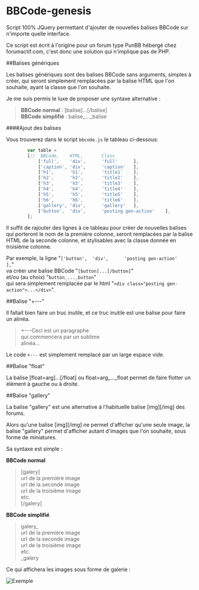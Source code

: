 BBCode-genesis
==============

Script 100% JQuery permettant d'ajouter de nouvelles balises BBCode sur n'importe quelle interface.

Ce script est écrit à l'origine pour un forum type PunBB hébergé chez forumactif.com, c'est donc une solution qui n'implique pas de PHP.

##Balises génériques

Les balises génériques sont des balises BBCode sans arguments, simples à créer, qui seront simplement remplacées par la balise HTML que l'on souhaite, ayant la classe que l'on souhaite.

Je me suis permis le luxe de proposer une syntaxe alternative :

> **BBCode normal** : [balise]...[/balise]  
> **BBCode simplifié** : balise_..._balise

####Ajout des balises

Vous trouverez dans le script `bbcode.js` le tableau ci-dessous:

```js
		var table =
		[//	 BBCode,	HTML,		Class		 
			['full',	'div',		'full'		],
			['caption',	'div',		'caption'	],
			['h1',		'h1',		'title1'	],
			['h2',		'h2',		'title2'	],
			['h3',		'h3',		'title3'	],
			['h4',		'h4',		'title4'	],
			['h5',		'h5',		'title5'	],
			['h6',		'h6',		'title6'	],
			['gallery',	'div',		'gallery'	],
			['button',	'div',		'posting gen-action'	],
		]; 
```

Il suffit de rajouter des lignes à ce tableau pour créer de nouvelles balises qui porteront le nom de la première colonne, seront remplacées par la balise HTML de la seconde colonne, et stylisables avec la classe donnée en troisième colonne.

Par exemple, la ligne "`['button',	'div',		'posting gen-action'	],`"  
va créer une balise BBCode "`[button]...[/button]`"  
et/ou (au choix) "`button_..._button`"  
qui sera simplement remplacée par le html "`<div class="posting gen-action">...</div>`".


##Balise "+---"

Il fallait bien faire un truc inutile, et ce truc inutile est une balise pour faire un alinéa.

> +---Ceci est un paragraphe  
> qui commencera par un sublime  
> alinéa...

Le code `+---` est simplement remplacé par un large espace vide.


##Balise "float"

La balise [float=arg]...[/float] ou float=arg_..._float permet de faire flotter un élément à gauche ou à droite.


##Balise "gallery"

La balise "gallery" est une alternative à l'habituelle balise [img][/img] des forums.

Alors qu'une balise [img][/img] ne permet d'afficher qu'une seule image, la balise "gallery" permet d'afficher autant d'images que l'on souhaite, sous forme de miniatures.

Sa syntaxe est simple :

**BBCode normal**
> [galery]  
> url de la première image  
> url de la seconde image  
> url de la troisième image  
> etc.  
> [/galery]

**BBCode simplifié**
> galery_  
> url de la première image  
> url de la seconde image  
> url de la troisième image  
> etc.  
> _galery

Ce qui affichera les images sous forme de galerie :

![Exemple](http://i39.servimg.com/u/f39/17/07/48/59/galeri11.jpg)
